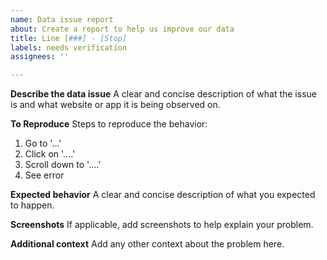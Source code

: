 ```yaml
---
name: Data issue report
about: Create a report to help us improve our data
title: Line [###] - [Stop]
labels: needs verification
assignees: ''

---
```


**Describe the data issue**
A clear and concise description of what the issue is and what website or app it is being observed on.

**To Reproduce**
Steps to reproduce the behavior:
1. Go to '...'
2. Click on '....'
3. Scroll down to '....'
4. See error

**Expected behavior**
A clear and concise description of what you expected to happen.

**Screenshots**
If applicable, add screenshots to help explain your problem.

**Additional context**
Add any other context about the problem here.
